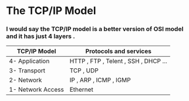 # The TCP/IP Model 
### I would say the TCP/IP model is a better version of OSI model and it has just 4 layers .

| TCP/IP Model | Protocols and services |
|--------------|------------------------|
| 4- Application | HTTP , FTP , Telent , SSH , DHCP ... |
| 3- Transport | TCP , UDP |
| 2- Network | IP , ARP , ICMP , IGMP |
| 1- Network Access  | Ethernet |
